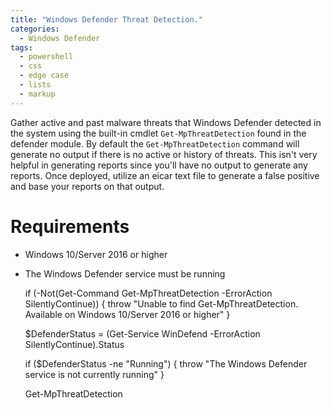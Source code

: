 ```yaml
---
title: "Windows Defender Threat Detection."
categories:
  - Windows Defender
tags:
  - powershell
  - css
  - edge case
  - lists
  - markup
---
```


Gather active and past malware threats that Windows Defender detected in the system using the built-in cmdlet `Get-MpThreatDetection` found in the defender module. By default the `Get-MpThreatDetection` command will generate no output if there is no active or history of threats. This isn't very helpful in generating reports since you'll have no output to generate any reports. Once deployed, utilize an eicar text file to generate a false positive and base your reports on that output.

# Requirements

* Windows 10/Server 2016 or higher
* The Windows Defender service must be running


	if (-Not(Get-Command Get-MpThreatDetection -ErrorAction SilentlyContinue)) {
		throw "Unable to find Get-MpThreatDetection. Available on Windows 10/Server 2016 or higher"
	}

	$DefenderStatus = (Get-Service WinDefend -ErrorAction SilentlyContinue).Status

	if ($DefenderStatus -ne "Running") {
		throw "The Windows Defender service is not currently running"
	}

	Get-MpThreatDetection



